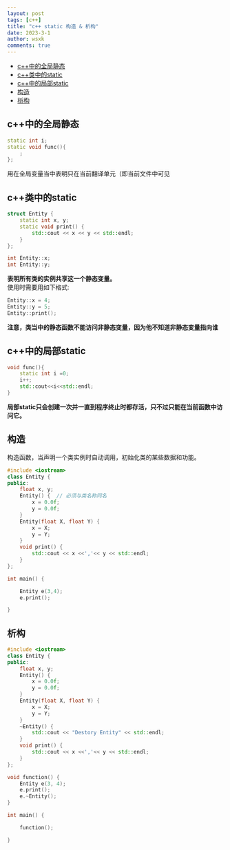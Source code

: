 ```yaml
---
layout: post
tags: [c++]
title: "c++ static 构造 & 析构"
date: 2023-3-1
author: wsxk
comments: true
---
```


- [c++中的全局静态](#c中的全局静态)
- [c++类中的static](#c类中的static)
- [c++中的局部static](#c中的局部static)
- [构造](#构造)
- [析构](#析构)


## c++中的全局静态<br>
```c++
static int i;
static void func(){
    ;
};
```
用在全局变量当中表明只在当前翻译单元（即当前文件中可见<br>

## c++类中的static<br>
```c++
struct Entity {
	static int x, y;
	static void print() {
		std::cout << x << y << std::endl;
	}
};

int Entity::x;
int Entity::y;
```
**表明所有类的实例共享这一个静态变量。**<br>
使用时需要用如下格式:<br>
```c++
Entity::x = 4;
Entity::y = 5;
Entity::print();
```

**注意，类当中的静态函数不能访问非静态变量，因为他不知道非静态变量指向谁**<br>


## c++中的局部static<br>
```c++
void func(){
    static int i =0;
    i++;
    std::cout<<i<<std::endl;
}
```
**局部static只会创建一次并一直到程序终止时都存活，只不过只能在当前函数中访问它。**<br>

## 构造<br>
构造函数，当声明一个类实例时自动调用，初始化类的某些数据和功能。<br>

```c++
#include <iostream>
class Entity {
public:
	float x, y;
	Entity() {  // 必须与类名称同名
		x = 0.0f;
		y = 0.0f;
	}
	Entity(float X, float Y) {
		x = X;
		y = Y;
	}
	void print() {
		std::cout << x <<','<< y << std::endl;
	}
};

int main() {

	Entity e(3,4);
	e.print();

}	
```

## 析构<br>
```c++
#include <iostream>
class Entity {
public:
	float x, y;
	Entity() {
		x = 0.0f;
		y = 0.0f;
	}
	Entity(float X, float Y) {
		x = X;
		y = Y;
	}
	~Entity() {
		std::cout << "Destory Entity" << std::endl;
	}
	void print() {
		std::cout << x <<','<< y << std::endl;
	}
};

void function() {
	Entity e(3, 4);
	e.print();
	e.~Entity();
}

int main() {

	function();

}	
```